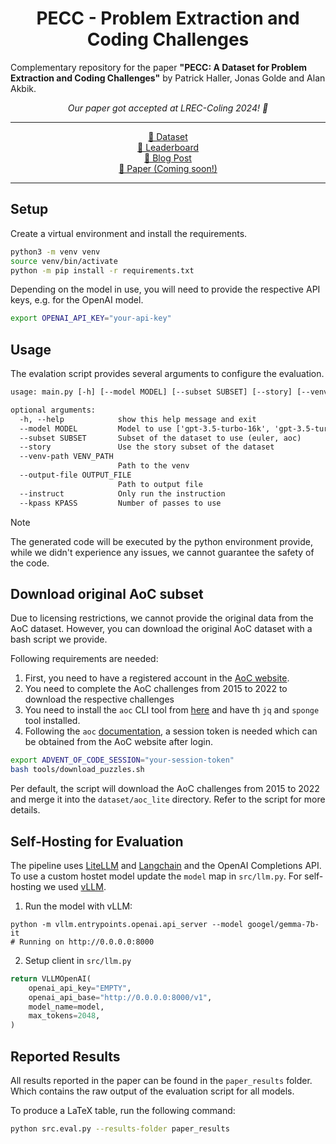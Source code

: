 <h1 style="text-align: center"> PECC - Problem Extraction and Coding Challenges </h1>

Complementary repository for the paper **"PECC: A Dataset for Problem Extraction and Coding Challenges"** by Patrick Haller, Jonas Golde and Alan Akbik.

<p align="center" style="font-style: italic">
    Our paper got accepted at LREC-Coling 2024! 🥳
</p>

---

<p align="center">
<a href="https://huggingface.co/datasets/PatrickHaller/pecc"> 🤗 Dataset</a>
</br>
<a href="https://huggingface.co/spaces/PatrickHaller/pecc-leaderboard">🏅 Leaderboard</a>
</br>
<a href="https://hallerpatrick.github.io/pecc/"> 📝 Blog Post</a>
</br>
<a href="">📄 Paper (Coming soon!)</a>
</p>

---


## Setup 

Create a virtual environment and install the requirements.

```bash
python3 -m venv venv
source venv/bin/activate
python -m pip install -r requirements.txt
```


Depending on the model in use, you will need to provide the respective API keys, e.g. for the OpenAI model. 

```bash
export OPENAI_API_KEY="your-api-key"
```

## Usage 

The evalation script provides several arguments to configure the evaluation. 

```txt
usage: main.py [-h] [--model MODEL] [--subset SUBSET] [--story] [--venv-path VENV_PATH] [--output-file OUTPUT_FILE] [--instruct] [--kpass KPASS]

optional arguments:
  -h, --help            show this help message and exit
  --model MODEL         Model to use ['gpt-3.5-turbo-16k', 'gpt-3.5-turbo-turbo', 'vertex_ai/chat-bison', 'vertex_ai/codechat-bison', 'vertex_ai/gemini-pro', 'vertex_ai/gemini-1.5-pro', 'WizardCoder-34B', 'mixtral', 'claude-3-opus', 'claude-3-sonnet', 'claude-3-haiku']
  --subset SUBSET       Subset of the dataset to use (euler, aoc)
  --story               Use the story subset of the dataset
  --venv-path VENV_PATH
                        Path to the venv
  --output-file OUTPUT_FILE
                        Path to output file
  --instruct            Only run the instruction
  --kpass KPASS         Number of passes to use
```

> [!NOTE]
> The generated code will be executed by the python environment provide, while we didn't experience any issues, we cannot guarantee the safety of the code. 


## Download original AoC subset

Due to licensing restrictions, we cannot provide the original data from the AoC dataset. However, you can download the original AoC dataset with a bash script we provide. 

Following requirements are needed:
1. First, you need to have a registered account in the [AoC website](https://adventofcode.com/).
2. You need to complete the AoC challenges from 2015 to 2022 to download the respective challenges
3. You need to install the `aoc` CLI tool from [here](https://github.com/scarvalhojr/aoc-cli) and have th `jq` and `sponge` tool installed. 
4. Following the `aoc` [documentation](https://github.com/scarvalhojr/aoc-cli?tab=readme-ov-file#session-cookie-), a session token is needed which can be obtained from the AoC website after login. 


```bash
export ADVENT_OF_CODE_SESSION="your-session-token"
bash tools/download_puzzles.sh
```

Per default, the script will download the AoC challenges from 2015 to 2022 and merge it into 
the `dataset/aoc_lite` directory. Refer to the script for more details.


## Self-Hosting for Evaluation

The pipeline uses [LiteLLM](https://github.com/BerriAI/litellm) and [Langchain](https://github.com/langchain-ai/langchain) and the OpenAI Completions API.
To use a custom hostet model update the `model` map in `src/llm.py`. For self-hosting we used [vLLM](https://github.com/vllm-project/vllm).

1. Run the model with vLLM:
```
python -m vllm.entrypoints.openai.api_server --model googel/gemma-7b-it
# Running on http://0.0.0.0:8000
```

2. Setup client in `src/llm.py`

```python
return VLLMOpenAI(
    openai_api_key="EMPTY",
    openai_api_base="http://0.0.0.0:8000/v1",
    model_name=model,
    max_tokens=2048,
)
```


## Reported Results

All results reported in the paper can be found in the `paper_results` folder. Which contains the
raw output of the evaluation script for all models.

To produce a LaTeX table, run the following command:

```bash
python src.eval.py --results-folder paper_results
```

